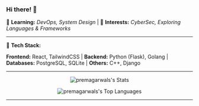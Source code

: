 ### Hi there! 👋  

🌱 **Learning:** *DevOps, System Design* | 🔭 **Interests:** *CyberSec, Exploring Languages & Frameworks*

---

🌟 **Tech Stack:**  

**Frontend:** React, TailwindCSS | **Backend:** Python (Flask), Golang | **Databases:** PostgreSQL, SQLite | **Others:** C++, Django  

---

<div align="center">

![premagarwals's Stats](https://github-readme-stats.vercel.app/api?username=premagarwals&theme=tokyonight&show_icons=true&hide_border=false&count_private=true)  

![premagarwals's Top Languages](https://github-readme-stats.vercel.app/api/top-langs/?username=premagarwals&theme=tokyonight&show_icons=true&hide_border=false)

</div>

---
